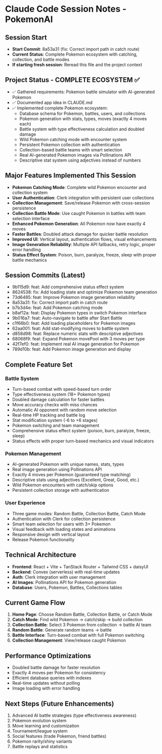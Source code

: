 # Claude Code Session Notes - PokemonAI

## Session Start
- **Start Commit**: 8a53a31 (fix: Correct import path in catch route)
- **Current Status**: Complete Pokemon ecosystem with catching, collection, and battle modes
- **If starting fresh session**: Reread this file and the project context

## Project Status - COMPLETE ECOSYSTEM ✅
- ✅ Gathered requirements: Pokemon battle simulator with AI-generated Pokemon
- ✅ Documented app idea in CLAUDE.md
- ✅ Implemented complete Pokemon ecosystem:
  - Database schema for Pokemon, battles, users, and collections
  - Pokemon generation with stats, types, moves (exactly 4 moves each)
  - Battle system with type effectiveness calculation and doubled damage
  - Wild Pokemon catching mode with encounter system
  - Persistent Pokemon collection with authentication
  - Collection-based battle teams with smart selection
  - Real AI-generated Pokemon images via Pollinations API
  - Descriptive stat system using adjectives instead of numbers

## Major Features Implemented This Session
- **Pokemon Catching Mode**: Complete wild Pokemon encounter and collection system
- **User Authentication**: Clerk integration with persistent user collections
- **Collection Management**: Save/release Pokemon with cross-session persistence
- **Collection Battle Mode**: Use caught Pokemon in battles with team selection interface
- **Enhanced Pokemon Generation**: All Pokemon now have exactly 4 moves
- **Faster Battles**: Doubled attack damage for quicker battle resolution
- **Improved UI**: Vertical layout, authentication flows, visual enhancements
- **Image Generation Reliability**: Multiple API fallbacks, retry logic, proper error handling
- **Status Effect System**: Poison, burn, paralyze, freeze, sleep with proper battle mechanics

## Session Commits (Latest)
- 9b115d9: feat: Add comprehensive status effect system
- 8624538: fix: Add loading state and optimize Pokemon team generation
- 73d6485: feat: Improve Pokemon image generation reliability
- 8a53a31: fix: Correct import path in catch route
- b7b3d4e: feat: Add Pokemon catching mode
- b8af12a: feat: Display Pokemon types in switch Pokemon interface
- 9b016a7: feat: Auto-navigate to battle after Start Battle
- c1f66b0: feat: Add loading placeholders for Pokemon images
- 62aa001: feat: Add stat-modifying moves to battle system
- d858d98: feat: Replace numeric stats with descriptive adjectives
- 68068f9: feat: Expand Pokemon movePool with 3 moves per type
- 42f7ef0: feat: Implement real AI image generation for Pokemon
- 789d10b: feat: Add Pokemon image generation and display

## Complete Feature Set
### Battle System
- Turn-based combat with speed-based turn order
- Type effectiveness system (18+ Pokemon types)
- Doubled damage calculation for faster battles
- Move accuracy checks with miss chances
- Automatic AI opponent with random move selection
- Real-time HP tracking and battle log
- Stat modification system (-6 to +6 stages)
- Pokemon switching and team management
- Comprehensive status effect system (poison, burn, paralyze, freeze, sleep)
- Status effects with proper turn-based mechanics and visual indicators

### Pokemon Management
- AI-generated Pokemon with unique names, stats, types
- Real image generation using Pollinations API
- Exactly 4 moves per Pokemon (guaranteed type matching)
- Descriptive stats using adjectives (Excellent, Great, Good, etc.)
- Wild Pokemon encounters with catch/skip options
- Persistent collection storage with authentication

### User Experience
- Three game modes: Random Battle, Collection Battle, Catch Mode
- Authentication with Clerk for collection persistence
- Smart team selection for users with 3+ Pokemon
- Visual feedback with loading states and animations
- Responsive design with vertical layout
- Release Pokemon functionality

## Technical Architecture
- **Frontend**: React + Vite + TanStack Router + Tailwind CSS + daisyUI
- **Backend**: Convex (serverless) with real-time updates
- **Auth**: Clerk integration with user management
- **AI Images**: Pollinations API for Pokemon generation
- **Database**: Users, Pokemon, Battles, Collections tables

## Current Game Flow
1. **Home Page**: Choose Random Battle, Collection Battle, or Catch Mode
2. **Catch Mode**: Find wild Pokemon → catch/skip → build collection
3. **Collection Battle**: Select 3 Pokemon from collection → battle AI team
4. **Random Battle**: Generate random teams → battle
5. **Battle Interface**: Turn-based combat with full Pokemon switching
6. **Collection Management**: View/release caught Pokemon

## Performance Optimizations
- Doubled battle damage for faster resolution
- Exactly 4 moves per Pokemon for consistency
- Efficient database queries with indexes
- Real-time updates without polling
- Image loading with error handling

## Next Steps (Future Enhancements)
1. Advanced AI battle strategies (type effectiveness awareness)
2. Pokemon evolution system
3. Move learning and customization
4. Tournament/league system
5. Social features (trade Pokemon, friend battles)
6. Pokemon rarity/shiny variants
7. Battle replays and statistics